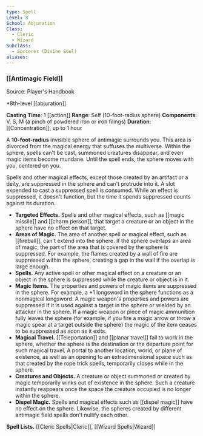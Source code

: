 ```yaml
---
type: Spell
Level: 8
School: Abjuration
Class:
  - Cleric
  - Wizard
Subclass:
  - Sorcerer (Divine Soul)
aliases:
---
```

### [[Antimagic Field]]

Source: Player's Handbook

*8th-level [[abjuration]]

**Casting Time**: 1 [[action]]
**Range**: Self (10-foot-radius sphere)
**Components**: V, S, M (a pinch of powdered iron or iron filings)
**Duration**: [[Concentration]], up to 1 hour

A **10-foot-radius** invisible sphere of antimagic surrounds you. This area is divorced from the magical energy that suffuses the multiverse. Within the sphere, spells can't be cast, summoned creatures disappear, and even magic items become mundane. Until the spell ends, the sphere moves with you, centered on you.

Spells and other magical effects, except those created by an artifact or a deity, are suppressed in the sphere and can't protrude into it. A slot expended to cast a suppressed spell is consumed. While an effect is suppressed, it doesn't function, but the time it spends suppressed counts against its duration.

- **Targeted Effects.** Spells and other magical effects, such as [[magic missile]] and [[charm person]], that target a creature or an object in the sphere have no effect on that target.
- **Areas of Magic.** The area of another spell or magical effect, such as [[fireball]], can't extend into the sphere. If the sphere overlaps an area of magic, the part of the area that is covered by the sphere is suppressed. For example, the flames created by a wall of fire are suppressed within the sphere, creating a gap in the wall if the overlap is large enough.
- **Spells.** Any active spell or other magical effect on a creature or an object in the sphere is suppressed while the creature or object is in it.
- **Magic Items.** The properties and powers of magic items are suppressed in the sphere. For example, a +1 longsword in the sphere functions as a nonmagical longsword. A magic weapon's properties and powers are suppressed if it is used against a target in the sphere or wielded by an attacker in the sphere. If a magic weapon or piece of magic ammunition fully leaves the sphere (for example, if you fire a magic arrow or throw a magic spear at a target outside the sphere) the magic of the item ceases to be suppressed as soon as it exits.
- **Magical Travel.** [[Teleportation]] and [[planar travel]] fail to work in the sphere, whether the sphere is the destination or the departure point for such magical travel. A portal to another location, world, or plane of existence, as well as an opening to an extradimensional space such as that created by the rope trick spells, temporarily closes while in the sphere.
- **Creatures and Objects.** A creature or object summoned or created by magic temporarily winks out of existence in the sphere. Such a creature instantly reappears once the space the creature occupied is no longer within the sphere.
- **Dispel Magic.** Spells and magical effects such as [[dispel magic]] have no effect on the sphere. Likewise, the spheres created by different antimagic field spells don't nullify each other.

**Spell Lists.** [[Cleric Spells|Cleric]], [[Wizard Spells|Wizard]] 